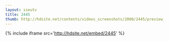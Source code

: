 ```yaml
---
layout: sieutv
title: 2445
thumb: http://hdsite.net/contents/videos_screenshots/2000/2445/preview_360p.mp4.jpg
---
```

{% include iframe src='http://hdsite.net/embed/2445' %}
 
